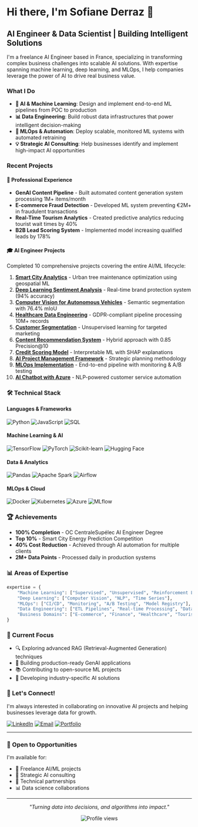 # Hi there, I'm Sofiane Derraz 👋

## AI Engineer & Data Scientist | Building Intelligent Solutions

I'm a freelance AI Engineer based in France, specializing in transforming complex business challenges into scalable AI solutions. With expertise spanning machine learning, deep learning, and MLOps, I help companies leverage the power of AI to drive real business value.

### What I Do

- **🤖 AI & Machine Learning**: Design and implement end-to-end ML pipelines from POC to production
- **📊 Data Engineering**: Build robust data infrastructures that power intelligent decision-making
- **🔧 MLOps & Automation**: Deploy scalable, monitored ML systems with automated retraining
- **💡 Strategic AI Consulting**: Help businesses identify and implement high-impact AI opportunities

### Recent Projects

#### 🏢 Professional Experience

- **GenAI Content Pipeline** - Built automated content generation system processing 1M+ items/month
- **E-commerce Fraud Detection** - Developed ML system preventing €2M+ in fraudulent transactions
- **Real-Time Tourism Analytics** - Created predictive analytics reducing tourist wait times by 40%
- **B2B Lead Scoring System** - Implemented model increasing qualified leads by 178%

#### 🎓 AI Engineer Projects
Completed 10 comprehensive projects covering the entire AI/ML lifecycle:

1. **[Smart City Analytics](https://github.com/DerrazSofiane/green-city-analytics)** - Urban tree maintenance optimization using geospatial ML
2. **[Deep Learning Sentiment Analysis](https://github.com/DerrazSofiane/mlops-badbuzz-detector)** - Real-time brand protection system (94% accuracy)
3. **[Computer Vision for Autonomous Vehicles](https://github.com/DerrazSofiane/cars-segmentation)** - Semantic segmentation with 76.4% mIoU
4. **[Healthcare Data Engineering](https://github.com/DerrazSofiane/sante-publique-analytics)** - GDPR-compliant pipeline processing 10M+ records
5. **[Customer Segmentation](https://github.com/DerrazSofiane/olist-client-segmentation)** - Unsupervised learning for targeted marketing
6. **[Content Recommendation System](https://github.com/DerrazSofiane/yelp-reviews-analysis)** - Hybrid approach with 0.85 Precision@10
7. **[Credit Scoring Model](https://github.com/DerrazSofiane/scoring_banking_credit)** - Interpretable ML with SHAP explanations
8. **[AI Project Management Framework](https://github.com/DerrazSofiane/ai-project-scoping)** - Strategic planning methodology
9. **[MLOps Implementation](https://github.com/DerrazSofiane/content-recommendation-model)** - End-to-end pipeline with monitoring & A/B testing
10. **[AI Chatbot with Azure](https://github.com/DerrazSofiane/flyme-chatbot-model-mvp)** - NLP-powered customer service automation

### 🛠️ Technical Stack

#### Languages & Frameworks
![Python](https://img.shields.io/badge/Python-3776AB?style=for-the-badge&logo=python&logoColor=white)
![JavaScript](https://img.shields.io/badge/JavaScript-F7DF1E?style=for-the-badge&logo=javascript&logoColor=black)
![SQL](https://img.shields.io/badge/SQL-4479A1?style=for-the-badge&logo=postgresql&logoColor=white)

#### Machine Learning & AI
![TensorFlow](https://img.shields.io/badge/TensorFlow-FF6F00?style=for-the-badge&logo=tensorflow&logoColor=white)
![PyTorch](https://img.shields.io/badge/PyTorch-EE4C2C?style=for-the-badge&logo=pytorch&logoColor=white)
![Scikit-learn](https://img.shields.io/badge/Scikit--learn-F7931E?style=for-the-badge&logo=scikit-learn&logoColor=white)
![Hugging Face](https://img.shields.io/badge/Hugging%20Face-FFD21E?style=for-the-badge&logo=huggingface&logoColor=black)

#### Data & Analytics
![Pandas](https://img.shields.io/badge/Pandas-150458?style=for-the-badge&logo=pandas&logoColor=white)
![Apache Spark](https://img.shields.io/badge/Apache%20Spark-E25A1C?style=for-the-badge&logo=apachespark&logoColor=white)
![Airflow](https://img.shields.io/badge/Airflow-017CEE?style=for-the-badge&logo=apacheairflow&logoColor=white)

#### MLOps & Cloud
![Docker](https://img.shields.io/badge/Docker-2496ED?style=for-the-badge&logo=docker&logoColor=white)
![Kubernetes](https://img.shields.io/badge/Kubernetes-326CE5?style=for-the-badge&logo=kubernetes&logoColor=white)
![Azure](https://img.shields.io/badge/Azure-0078D4?style=for-the-badge&logo=microsoftazure&logoColor=white)
![MLflow](https://img.shields.io/badge/MLflow-0194E2?style=for-the-badge&logo=mlflow&logoColor=white)

### 🏆 Achievements

- **100% Completion** - OC CentraleSupélec AI Engineer Degree
- **Top 10%** - Smart City Energy Prediction Competition
- **40% Cost Reduction** - Achieved through AI automation for multiple clients
- **2M+ Data Points** - Processed daily in production systems

### 📊 Areas of Expertise

```python
expertise = {
    "Machine Learning": ["Supervised", "Unsupervised", "Reinforcement Learning"],
    "Deep Learning": ["Computer Vision", "NLP", "Time Series"],
    "MLOps": ["CI/CD", "Monitoring", "A/B Testing", "Model Registry"],
    "Data Engineering": ["ETL Pipelines", "Real-time Processing", "Data Quality"],
    "Business Domains": ["E-commerce", "Finance", "Healthcare", "Tourism"]
}
```

### 🌱 Current Focus

- 🔍 Exploring advanced RAG (Retrieval-Augmented Generation) techniques
- 🚀 Building production-ready GenAI applications
- 📚 Contributing to open-source ML projects
- 🎯 Developing industry-specific AI solutions

### 💬 Let's Connect!

I'm always interested in collaborating on innovative AI projects and helping businesses leverage data for growth.

[![LinkedIn](https://img.shields.io/badge/LinkedIn-0077B5?style=for-the-badge&logo=linkedin&logoColor=white)](https://www.linkedin.com/in/derraz-sofiane/)
[![Email](https://img.shields.io/badge/Email-D14836?style=for-the-badge&logo=gmail&logoColor=white)](mailto:derraz.sofiane@gmail.com)
[![Portfolio](https://img.shields.io/badge/Portfolio-000000?style=for-the-badge&logo=About.me&logoColor=white)](https://your-portfolio-url.com)

---

### 🤝 Open to Opportunities

I'm available for:
- 🏢 Freelance AI/ML projects
- 🎯 Strategic AI consulting
- 🚀 Technical partnerships
- 📊 Data science collaborations

---

<p align="center">
  <i>"Turning data into decisions, and algorithms into impact."</i>
</p>

<p align="center">
  <img src="https://komarev.com/ghpvc/?username=DerrazSofiane&color=blueviolet" alt="Profile views" />
</p>
